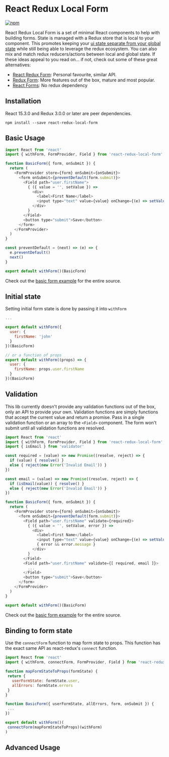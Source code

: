 React Redux Local Form
=========================

[![npm](https://img.shields.io/npm/v/react-redux-local-form.svg?maxAge=2592000)](https://www.npmjs.com/package/react-redux-local-form)

React Redux Local Form is a set of minimal React components to help with building forms. State is managed with a Redux store that is local to your component. This promotes keeping your [ui state separate from your global state](https://github.com/reactjs/redux/issues/1287#issuecomment-175351978) while still being able to leverage the redux ecosystem. You can also mix and match redux reducers/actions between local and global state. If these ideas appeal to you read on... if not, check out some of these great alternatives:

- [React Redux Form](https://github.com/davidkpiano/react-redux-form): Personal favourite, similar API. 
- [Redux Form](https://github.com/erikras/redux-form): More features out of the box, mature and most popular.
- [React Forms](https://github.com/prometheusresearch/react-forms): No redux dependency

## Installation

React 15.3.0 and Redux 3.0.0 or later are peer dependencies.

```
npm install --save react-redux-local-form
```

## Basic Usage

```js
import React from 'react'
import { withForm, FormProvider, Field } from 'react-redux-local-form'

function BasicForm({ form, onSubmit }) {
  return (
    <FormProvider store={form} onSubmit={onSubmit}>
      <form onSubmit={preventDefault(form.submit)}>
        <Field path="user.firstName">
          { ({ value = '', setValue }) => 
            <div>
              <label>First Name</label>
              <input type="text" value={value} onChange={(e) => setValue(e.target.value)} />
            </div>
          }
        </Field>
        <button type="submit">Save</button>
      </form>
    </FormProvider>
  )
}

const preventDefault = (next) => (e) => {
  e.preventDefault()
  next()
} 

export default withForm()(BasicForm)

```

Check out the [basic form example](examples/basic) for the entire source.

## Initial state

Setting initial form state is done by passing it into `withForm`

```js
...

export default withForm({
  user: {
    firstName: 'john'
  }
})(BasicForm)

// or a function of props
export default withForm((props) => {
  user: {
    firstName: props.user.firstName
  }
})(BasicForm)

```

## Validation

This lib currently doesn't provide any validation functions out of the box, only an API to provide your own. Validation functions are simply functions that accept the current value and return a promise. Pass in a single validation function or an array to the `<Field>` component. The form won't submit until all validation functions are resolved.

```js
import React from 'react'
import { withForm, FormProvider, Field } from 'react-redux-local-form'
import { isEmail } from 'validator'

const required = (value) => new Promise((resolve, reject) => {
  if (value) { resolve() }
  else { reject(new Error('Invalid Email')) }
})

const email = (value) => new Promise((resolve, reject) => {
  if (isEmail(value)) { resolve() }
  else { reject(new Error('Invalid Email')) }
})

function BasicForm({ form, onSubmit }) {
  return (
    <FormProvider store={form} onSubmit={onSubmit}>
      <form onSubmit={preventDefault(form.submit)}>
        <Field path="user.firstName" validate={required}>
          { ({ value = '', setValue, error }) => 
            <div>
              <label>First Name</label>
              <input type="text" value={value} onChange={(e) => setValue(e.target.value)} />
              { error && error.message }
            </div>
          }
        </Field>
        <Field path="user.firstName" validate={[ required, email ]}>
          ...
        </Field>
        <button type="submit">Save</button>
      </form>
    </FormProvider>
  )
}

export default withForm()(BasicForm)
``` 

Check out the [basic form example](examples/basic) for the entire source.

## Binding to form state

Use the `connectForm` function to map form state to props. This function has the exact same API as react-redux's `connect` function.

 ```js
import React from 'react'
import { withForm, connectForm, FormProvider, Field } from 'react-redux-local-form'

function mapFormStateToProps(formState) {
  return { 
    userFormState: formState.user,
    allErrors: formState.errors 
  }
}

function BasicForm({ userFormState, allErrors, form, onSubmit }) {
  ...
})

export default withForm()(
  connectForm(mapFormStateToProps)(withForm)
)

```

## Advanced Usage

